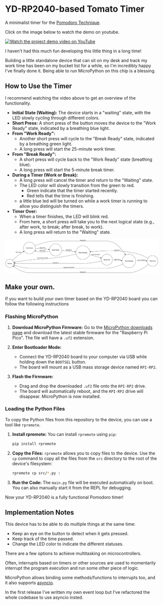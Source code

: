 # YD-RP2040-based Tomato Timer

A minimalist timer for the [Pomodoro Technique](https.en.wikipedia.org/wiki/Pomodoro_Technique).

Click on the image below to watch the demo on youtube.

[![Watch the project demo video on YouTube](https://img.youtube.com/vi/5J5LkFbHoXA/maxresdefault.jpg)](https://www.youtube.com/watch?v=5J5LkFbHoXA)

I haven't had this much fun developing this little thing in a long time!

Building a little standalone device that can sit on my desk and track my work time has been on my bucket list for a while, so I'm incredibly happy I've finally done it.
Being able to run MicroPython on this chip is a blessing.

## How to Use the Timer

I recommend watching the video above to get an overview of the functionality.

- **Initial State (Waiting):** The device starts in a "waiting" state, with the LED slowly cycling through different colors. 
- **Short Press:** A short press of the button moves the device to the "Work Ready" state, indicated by a breathing blue light.
- **From "Work Ready":**
    - Another short press will cycle to the "Break Ready" state, indicated by a breathing green light.
    - A long press will start the 25-minute work timer.
- **From "Break Ready":**
    - A short press will cycle back to the "Work Ready" state (breathing blue).
    - A long press will start the 5-minute break timer.
- **During a Timer (Work or Break):**
    - A long press will cancel the timer and return to the "Waiting" state.
    - The LED color will slowly transition from the green to red.
      - Green indicate that the timer started recently. 
      - Red tells that the time is finishing.
    - a little blue led will be turned on while a work timer is running to allow you distinguish the timers.
- **Timer Over:**
    - When a timer finishes, the LED will blink red. 
    - From here, a short press will take you to the next logical state (e.g., after work, to break; after break, to work).
    - A long press will return to the "Waiting" state.

![state machine representation](state_machine.png)

## Make your own.
If you want to build your own timer based on the YD-RP2040 board you can follow the following instructions

### Flashing MicroPython

1.  **Download MicroPython Firmware:**
    Go to the [MicroPython downloads page](https://micropython.org/download/RPI_PICO/) and download the latest stable firmware for the "Raspberry Pi Pico". The file will have a `.uf2` extension.

2.  **Enter Bootloader Mode:**
    - Connect the YD-RP2040 board to your computer via USB while holding down the `BOOTSEL` button.
    - The board will mount as a USB mass storage device named `RPI-RP2`.

3.  **Flash the Firmware:**
    - Drag and drop the downloaded `.uf2` file onto the `RPI-RP2` drive.
    - The board will automatically reboot, and the `RPI-RP2` drive will disappear. MicroPython is now installed.

### Loading the Python Files

To copy the Python files from this repository to the device, you can use a tool like `rpremote`.

1.  **Install rpremote:**
    You can install `rpremote` using `pip`:
    ```bash
    pip install rpremote
    ```

2.  **Copy the Files:**
    `rpremote` allows you to copy files to the device. Use the `cp` command to copy all the files from the `src` directory to the root of the device's filesystem:
    ```bash
    rpremote cp src/*.py :
    ```

3.  **Run the Code:**
    The `main.py` file will be executed automatically on boot. You can also manually start it from the REPL for debugging.

Now your YD-RP2040 is a fully functional Pomodoro timer!

## Implementation Notes

This device has to be able to do multiple things at the same time:
 - Keep an eye on the button to detect when it gets pressed.
 - Keep track of the time passed.
 - Change the LED color to indicate the different statuses.

There are a few options to achieve multitasking on microcontrollers.

Often, interrupts based on timers or other sources are used to momentarily interrupt the program execution and run some other piece of logic.

MicroPython allows binding some methods/functions to interrupts too, and it also supports [asyncio](https.docs.micropython.org/en/latest/library/asyncio.html).

In the first release I've written my own event loop but I've refactored the whole codebase to use asyncio insted.
